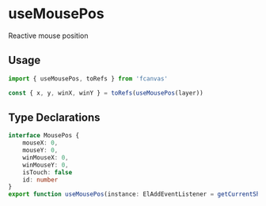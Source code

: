 # useMousePos
Reactive mouse position

## Usage
```ts
import { useMousePos, toRefs } from 'fcanvas'

const { x, y, winX, winY } = toRefs(useMousePos(layer))
```

## Type Declarations
```typescript
interface MousePos {
    mouseX: 0,
    mouseY: 0,
    winMouseX: 0,
    winMouseY: 0,
    isTouch: false
    id: number
}
export function useMousePos(instance: ElAddEventListener = getCurrentShape()): MousePos
```